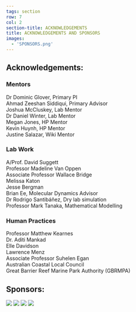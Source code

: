 ```yaml
---
tags: section
row: 7
col: 2
section-title: ACKNOWLEDGEMENTS
title: ACKNOWLEDGEMENTS AND SPONSORS
images:
  - 'SPONSORS.png'
---
```


## Acknowledgements:

### Mentors
Dr Dominic Glover, Primary PI\
Ahmad Zeeshan Siddiqui, Primary Advisor\
Joshua McCluskey, Lab Mentor \
Dr Daniel Winter, Lab Mentor \
Megan Jones, HP Mentor \
Kevin Huynh, HP Mentor \
Justine Salazar, Wiki Mentor

### Lab Work

A/Prof. David Suggett \
Professor Madeline Van Oppen \
Associate Professor Wallace Bridge\
Melissa Katon\
Jesse Bergman\
Brian Ee, Molecular Dynamics Advisor\
Dr Rodrigo Santibáñez, Dry lab simulation\
Professor Mark Tanaka, Mathematical Modelling

### Human Practices
Professor Matthew Kearnes\
Dr. Aditi Mankad\
Elle Davidson\
Lawrence Menz\
Associate Professor Suhelen Egan\
Australian Coastal Local Council\
Great Barrier Reef Marine Park Authority (GBRMPA)

## Sponsors:
<img src="/assets/images/BABS Transparent.png">
<img src="/assets/images/Revive and restore Colour.png">
<img src="/assets/images/UNSW transparent.png">
<img src="/assets/images/IDT transparent.png">
